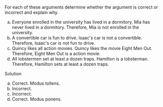 For each of these arguments determine whether the argument is correct or incorrect and explain why.

1. Everyone enrolled in the university has lived in a dormitory. Mia has never lived in a dormitory. Therefore, Mia is not enrolled in the university.
2. A convertible car is fun to drive. Isaac's car is not a convertible. Therefore, Isaac's car is not fun to drive.
3. Quincy likes all action movies. Quincy likes the movie Eight Men Out. Therefore, Eight Men Out is a action movie.
4. All lobstermen set at least a dozen traps. Hamilton is a lobsterman. Therefore, Hamilton sets at least a dozen traps.

Solution

1. Correct. Modus tollens.
2. Incorrect.
3. Incorrect.
4. Correct. Modus ponens.

<style type="text/css">
    ol { list-style-type: lower-alpha; }
</style>